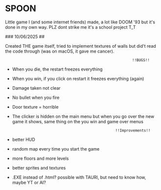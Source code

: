 # SPOON
Little game I (and some internet friends) made, a lot like DOOM '93 but it's done in my own way. PLZ dont strike me it's a school project T_T

### 10/06/2025 ##

Created THE game itself, tried to implement textures of walls but did't read the code through (was on macOS, it gave me cancer). 

                                                              !!BUGS!!

-  When you die, the restart freezes everything
-  When you win, if you click on restart it freezes everything (again)
-  Damage taken not clear
-  No bullet when you fire
-  Door texture = horrible
-  The clicker is hidden on the main menu but when you go over the new game it shows, same thing on the you win and game over menus

                                                      !!Improvements!!

-  better HUD
-  random map every time you start the game
-  more floors and more levels
-  better sprites and textures
-  .EXE instead of .html? possible with TAURI, but need to know how, maybe YT or AI?
